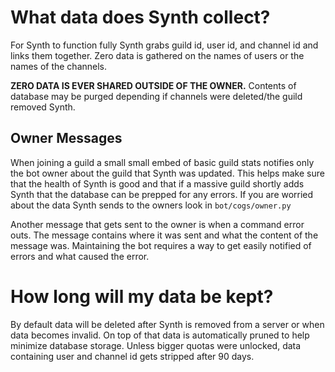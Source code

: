 # What data does Synth collect?

For Synth to function fully Synth grabs guild id, user id, and channel id and links them together. Zero data is gathered on the names of users or the names of the channels. 

**ZERO DATA IS EVER SHARED OUTSIDE OF THE OWNER.** Contents of database may be purged depending if channels were deleted/the guild removed Synth.

## Owner Messages

When joining a guild a small small embed of basic guild stats notifies only the bot owner about the guild that Synth was updated. This helps make sure that the health of Synth is good and that if a massive guild shortly adds Synth that the database can be prepped for any errors. If you are worried about the data Synth sends to the owners look in `bot/cogs/owner.py`

Another message that gets sent to the owner is when a command error outs. The message contains where it was sent and what the content of the message was. Maintaining the bot requires a way to get easily notified of errors and what caused the error.

# How long will my data be kept?

By default data will be deleted after Synth is removed from a server or when data becomes invalid. On top of that data is automatically pruned to help minimize database storage. Unless bigger quotas were unlocked, data containing user and channel id gets stripped after 90 days. 
